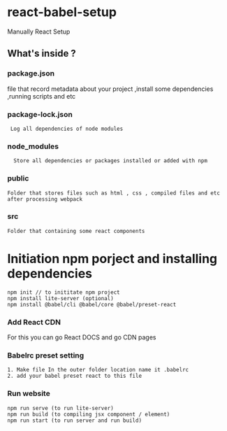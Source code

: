 # react-babel-setup
Manually React Setup



## What's inside ? 
### package.json 

file that record metadata about your project ,install some dependencies ,running scripts and etc

### package-lock.json
	 Log all dependencies of node modules
### node_modules 
	  Store all dependencies or packages installed or added with npm


### public
	Folder that stores files such as html , css , compiled files and etc
	after processing webpack
### src 
	Folder that containing some react components


# Initiation npm porject and installing dependencies
```
npm init // to inititate npm project
npm install lite-server (optional)
npm install @babel/cli @babel/core @babel/preset-react
```
### Add React CDN
For this you can go React DOCS and go CDN pages

### Babelrc preset setting
```
1. Make file In the outer folder location name it .babelrc
2. add your babel preset react to this file
```

### Run website 
```
npm run serve (to run lite-server)
npm run build (to compiling jsx component / element)
npm run start (to run server and run build)
```
